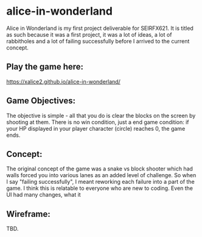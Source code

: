 # alice-in-wonderland
Alice in Wonderland is my first project deliverable for SEIRFX621. It is titled as such because it was a first project, it was a lot of ideas, a lot of rabbitholes and a lot of failing successfully before I arrived to the current concept.


## Play the game here:
https://xalice2.github.io/alice-in-wonderland/
  
  
## Game Objectives:
The objective is simple - all that you do is clear the blocks on the screen by shooting at them. There is no win condition, just a end game condition: if your HP displayed in your player character (circle) reaches 0, the game ends.



## Concept: 
The original concept of the game was a snake vs block shooter which had walls forced you into various lanes as an added level of challenge. So when I say "failing successfully", I meant reworking each failure into a part of the game. I think this is relatable to everyone who are new to coding. Even the UI had many changes, what it 


## Wireframe:
TBD.
